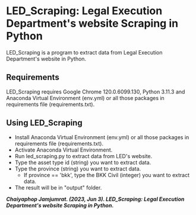 # LED_Scraping: Legal Execution Department's website Scraping in Python
LED_Scraping is a program to extract data from Legal Execution Department's website in Python.

## Requirements
LED_Scraping requires Google Chrome 120.0.6099.130, Python 3.11.3 and Anaconda Virtual Environment (env.yml) or all those packages in requirements file (requirements.txt).

## Using LED_Scraping
- Install Anaconda Virtual Environment (env.yml) or all those packages in requirements file (requirements.txt).
- Activate Anaconda Virtual Environment.
- Run led_scraping.py to extract data from LED's website.
- Type the asset type id (string) you want to extract data.
- Type the province (string) you want to extract data.
    - If province == 'bkk', type the BKK Civil (integer) you want to extract data.
- The result will be in "output" folder.

***Chaiyaphop Jamjumrat. (2023, Jun 3). LED_Scraping: Legal Execution Department's website Scraping in Python.***